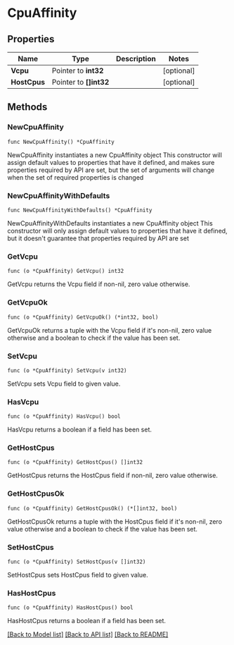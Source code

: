 # CpuAffinity

## Properties

Name | Type | Description | Notes
------------ | ------------- | ------------- | -------------
**Vcpu** | Pointer to **int32** |  | [optional] 
**HostCpus** | Pointer to **[]int32** |  | [optional] 

## Methods

### NewCpuAffinity

`func NewCpuAffinity() *CpuAffinity`

NewCpuAffinity instantiates a new CpuAffinity object
This constructor will assign default values to properties that have it defined,
and makes sure properties required by API are set, but the set of arguments
will change when the set of required properties is changed

### NewCpuAffinityWithDefaults

`func NewCpuAffinityWithDefaults() *CpuAffinity`

NewCpuAffinityWithDefaults instantiates a new CpuAffinity object
This constructor will only assign default values to properties that have it defined,
but it doesn't guarantee that properties required by API are set

### GetVcpu

`func (o *CpuAffinity) GetVcpu() int32`

GetVcpu returns the Vcpu field if non-nil, zero value otherwise.

### GetVcpuOk

`func (o *CpuAffinity) GetVcpuOk() (*int32, bool)`

GetVcpuOk returns a tuple with the Vcpu field if it's non-nil, zero value otherwise
and a boolean to check if the value has been set.

### SetVcpu

`func (o *CpuAffinity) SetVcpu(v int32)`

SetVcpu sets Vcpu field to given value.

### HasVcpu

`func (o *CpuAffinity) HasVcpu() bool`

HasVcpu returns a boolean if a field has been set.

### GetHostCpus

`func (o *CpuAffinity) GetHostCpus() []int32`

GetHostCpus returns the HostCpus field if non-nil, zero value otherwise.

### GetHostCpusOk

`func (o *CpuAffinity) GetHostCpusOk() (*[]int32, bool)`

GetHostCpusOk returns a tuple with the HostCpus field if it's non-nil, zero value otherwise
and a boolean to check if the value has been set.

### SetHostCpus

`func (o *CpuAffinity) SetHostCpus(v []int32)`

SetHostCpus sets HostCpus field to given value.

### HasHostCpus

`func (o *CpuAffinity) HasHostCpus() bool`

HasHostCpus returns a boolean if a field has been set.


[[Back to Model list]](../README.md#documentation-for-models) [[Back to API list]](../README.md#documentation-for-api-endpoints) [[Back to README]](../README.md)


